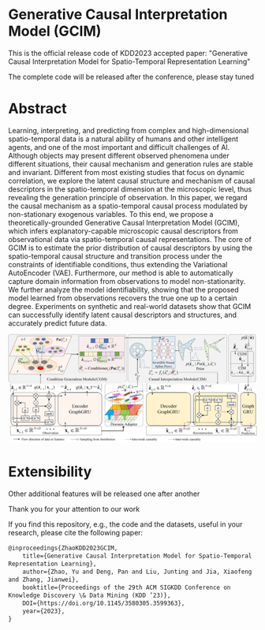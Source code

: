# Generative Causal Interpretation Model (GCIM)
This is the official release code of KDD2023 accepted paper: "Generative Causal Interpretation Model for Spatio-Temporal Representation Learning"

The complete code will be released after the conference, please stay tuned

# Abstract
Learning, interpreting, and predicting from complex and high-dimensional spatio-temporal data is a natural ability of humans and other intelligent agents, 
and one of the most important and difficult challenges of AI. Although objects may present different observed phenomena under different situations, 
their causal mechanism and generation rules are stable and invariant. Different from most existing studies that focus on dynamic correlation, 
we explore the latent causal structure and mechanism of causal descriptors in the spatio-temporal dimension at the microscopic level, 
thus revealing the generation principle of observation. 
In this paper, we regard the causal mechanism as a spatio-temporal causal process modulated by non-stationary exogenous variables. 
To this end, we propose a theoretically-grounded Generative Causal Interpretation Model (GCIM), 
which infers explanatory-capable microscopic causal descriptors from observational data via spatio-temporal causal representations. 
The core of GCIM is to estimate the prior distribution of causal descriptors by using the spatio-temporal causal structure and transition process under the constraints of identifiable conditions, 
thus extending the Variational AutoEncoder (VAE). Furthermore, our method is able to automatically capture domain information from observations to model non-stationarity. 
We further analyze the model identifiability, showing that the proposed model learned from observations recovers the true one up to a certain degree. 
Experiments on synthetic and real-world datasets show that GCIM can successfully identify latent causal descriptors and structures, and accurately predict future data.

![](fig/fig2.png)

<!--
# How to run
It's very simple to run, just modify the `config_filename` in `main.py`

Change `test_only=True` in `data/ ckpt /data_name/config_NYC.yaml`

`data_name = 'NYC'` Test the NYC dataset

# Train

Change `test_only=False` in `data/ ckpt /data_name/config_NYC.yaml`

`data_name = 'NYC'` Train the NYC dataset

-->

# Extensibility
Other additional features will be released one after another

Thank you for your attention to our work

If you find this repository, e.g., the code and the datasets, useful in your research, please cite the following paper:

```
@inproceedings{ZhaoKDD2023GCIM,
    title={Generative Causal Interpretation Model for Spatio-Temporal Representation Learning},
    author={Zhao, Yu and Deng, Pan and Liu, Junting and Jia, Xiaofeng and Zhang, Jianwei},
    booktitle={Proceedings of the 29th ACM SIGKDD Conference on Knowledge Discovery \& Data Mining (KDD ’23)},
    DOI={https://doi.org/10.1145/3580305.3599363},
    year={2023},
}
```